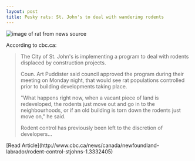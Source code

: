 ```yaml
---
layout: post
title: Pesky rats: St. John's to deal with wandering rodents
---
```


![image of rat from news source](http://i.cbc.ca/1.3332409.1448375970!/fileImage/httpImage/image.jpg_gen/derivatives/16x9_1180/art-puddister.jpg)

According to cbc.ca: 
<blockquote>The City of St. John's is implementing a program to deal with rodents displaced by construction projects.

Coun. Art Puddister said council approved the program during their meeting on Monday night, that would see rat populations controlled prior to building developments taking place.

"What happens right now, when a vacant piece of land is redeveloped, the rodents just move out and go in to the neighbourhoods, or if an old building is torn down the rodents just move on," he said.

Rodent control has previously been left to the discretion of developers...
</blockquote>
[Read Article](http://www.cbc.ca/news/canada/newfoundland-labrador/rodent-control-stjohns-1.3332405)
